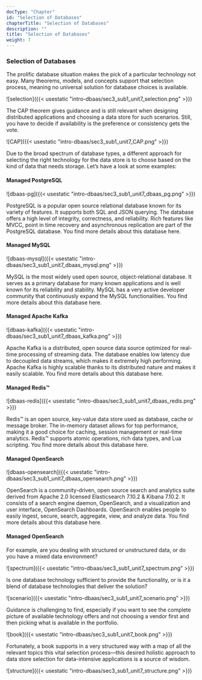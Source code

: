 ```yaml
---
docType: "Chapter"
id: "Selection of Databases"
chapterTitle: "Selection of Databases"
description: ""
title: "Selection of Databases"
weight: 7
---
```


### **Selection of Databases**

The prolific database situation makes the pick of a particular technology not easy. Many theorems, models, and concepts support that selection process, meaning no universal solution for database choices is available.

![selection]({{< usestatic "intro-dbaas/sec3_sub1_unit7_selection.png" >}}) 

The CAP theorem gives guidance and is still relevant when designing distributed applications and choosing a data store for such scenarios. Still, you have to decide if availability is the preference or consistency gets the vote.

![CAP]({{< usestatic "intro-dbaas/sec3_sub1_unit7_CAP.png" >}})

Due to the broad spectrum of database types, a different approach for selecting the right technology for the data store is to choose based on the kind of data that needs storage. Let’s have a look at some examples:

#### **Managed PostgreSQL**
![dbaas-pg]({{< usestatic "intro-dbaas/sec3_sub1_unit7_dbaas_pg.png" >}})

PostgreSQL is a popular open source relational database known for its variety of features. It supports both SQL and JSON querying. The database offers a high level of integrity, correctness, and reliability. Rich features like MVCC, point in time recovery and asynchronous replication are part of the PostgreSQL database. You find more details about this database here.

#### **Managed MySQL**
![dbaas-mysql]({{< usestatic "intro-dbaas/sec3_sub1_unit7_dbaas_mysql.png" >}})

MySQL is the most widely used open source, object-relational database. It serves as a primary database for many known applications and is well known for its reliability and stability. MySQL has a very active developer community that continuously expand the MySQL functionalities. You find more details about this database here.

#### **Managed Apache Kafka**
![dbaas-kafka]({{< usestatic "intro-dbaas/sec3_sub1_unit7_dbaas_kafka.png" >}})

Apache Kafka is a distributed, open source data source optimized for real-time processing of streaming data. The database enables low latency due to decoupled data streams, which makes it extremely high performing. Apache Kafka is highly scalable thanks to its distributed nature and makes it easily scalable. You find more details about this database here.

#### **Managed Redis™**
![dbaas-redis]({{< usestatic "intro-dbaas/sec3_sub1_unit7_dbaas_redis.png" >}})

Redis™ is an open source, key-value data store used as database, cache or message broker. The in-memory dataset allows for top performance, making it a good choice for caching, session management or real-time analytics. Redis™ supports atomic operations, rich data types, and Lua scripting. You find more details about this database here.

#### **Managed OpenSearch**
![dbaas-opensearch]({{< usestatic "intro-dbaas/sec3_sub1_unit7_dbaas_opensearch.png" >}})

OpenSearch is a community-driven, open source search and analytics suite derived from Apache 2.0 licensed Elasticsearch 7.10.2 & Kibana 7.10.2. It consists of a search engine daemon, OpenSearch, and a visualization and user interface, OpenSearch Dashboards. OpenSearch enables people to easily ingest, secure, search, aggregate, view, and analyze data. You find more details about this database here.

#### **Managed OpenSearch**

For example, are you dealing with structured or unstructured data, or do you have a mixed data environment?

![spectrum]({{< usestatic "intro-dbaas/sec3_sub1_unit7_spectrum.png" >}})

Is one database technology sufficient to provide the functionality, or is it a blend of database technologies that deliver the solution?

![scenario]({{< usestatic "intro-dbaas/sec3_sub1_unit7_scenario.png" >}})

Guidance is challenging to find, especially if you want to see the complete picture of available technology offers and not choosing a vendor first and then picking what is available in the portfolio.

![book]({{< usestatic "intro-dbaas/sec3_sub1_unit7_book.png" >}})

Fortunately, a book supports in a very structured way with a map of all the relevant topics this vital selection process—this desired holistic approach to data store selection for data-intensive applications is a source of wisdom.

![structure]({{< usestatic "intro-dbaas/sec3_sub1_unit7_structure.png" >}})